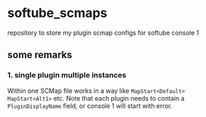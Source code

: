 # softube_scmaps

repository to store my plugin scmap configs for softube console 1

## some remarks

### 1. single plugin multiple instances

Within one SCMap file works in a way like `MapStart<Default>` `MapStart<Alt1>` etc.
Note that each plugin needs to contain a `PluginDisplayName` field, or console 1 will start with error.
